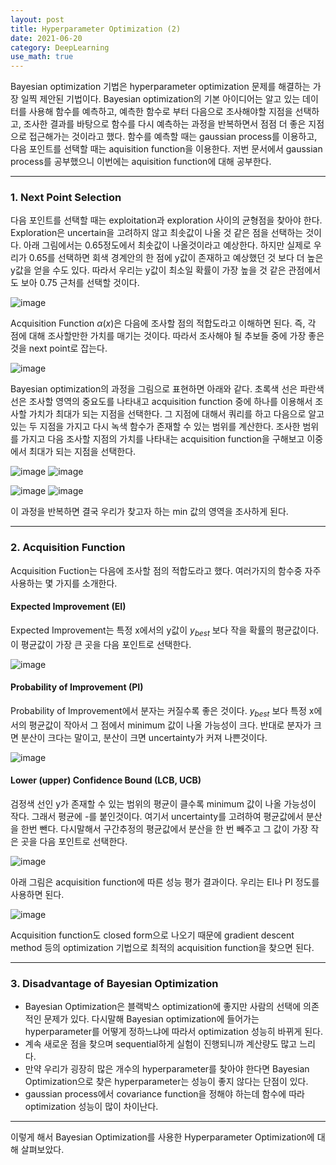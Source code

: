 ```yaml
---
layout: post
title: Hyperparameter Optimization (2)
date: 2021-06-20
category: DeepLearning
use_math: true
---
```


Bayesian optimization 기법은 hyperparameter optimization 문제를 해결하는 가장 일찍 제안된 기법이다. Bayesian optimization의 기본 아이디어는 알고 있는 데이터를 사용해 함수를 예측하고, 예측한 함수로 부터 다음으로 조사해야할 지점을 선택하고, 조사한 결과를 바탕으로 함수를 다시 예측하는 과정을 반복하면서 점점 더 좋은 지점으로 접근해가는 것이라고 했다. 함수를 예측할 때는 gaussian process를 이용하고, 다음 포인트를 선택할 때는 aquisition function을 이용한다. 저번 문서에서 gaussian process를 공부했으니 이번에는 aquisition function에 대해 공부한다. 

---

### 1. Next Point Selection

다음 포인트를 선택할 때는 exploitation과 exploration 사이의 균형점을 찾아야 한다. Exploration은 uncertain을 고려하지 않고 최솟값이 나올 것 같은 점을 선택하는 것이다. 아래 그림에서는 0.65정도에서 최솟값이 나올것이라고 예상한다. 하지만 실제로 우리가 0.65를 선택하면 회색 경계안의 한 점에 y값이 존재하고 예상했던 것 보다 더 높은 y값을 얻을 수도 있다. 따라서 우리는 y값이 최소일 확률이 가장 높을 것 같은 관점에서도 보아 0.75 근처를 선택할 것이다. 

![image](https://user-images.githubusercontent.com/61526722/122527692-8742d100-d056-11eb-9c10-c9f6a18a7da4.png)

Acquisition Function $\alpha(x)$은 다음에 조사할 점의 적합도라고 이해하면 된다. 즉, 각 점에 대해 조사할만한 가치를 매기는 것이다. 따라서 조사해야 될 추보들 중에 가장 좋은 것을 next point로 잡는다. 

![image](https://user-images.githubusercontent.com/61526722/122527975-cec95d00-d056-11eb-94ac-61ebf0e4d50d.png)

Bayesian optimization의 과정을 그림으로 표현하면 아래와 같다. 초록색 선은 파란색 선은 조사할 영역의 중요도를 나타내고 acquisition function 중에 하나를 이용해서 조사할 가치가 최대가 되는 지점을 선택한다. 그 지점에 대해서 쿼리를 하고 다음으로 알고 있는 두 지점을 가지고 다시 녹색 함수가 존재할 수 있는 범위를 계산한다. 조사한 범위를 가지고 다음 조사할 지점의 가치를 나타내는 acquisition function을 구해보고 이중에서 최대가 되는 지점을 선택한다. 

![image](https://user-images.githubusercontent.com/61526722/122529213-2f0cce80-d058-11eb-9f00-bb2bbf537b2d.png)
![image](https://user-images.githubusercontent.com/61526722/122529219-316f2880-d058-11eb-9f1d-8d073fc393ae.png)

![image](https://user-images.githubusercontent.com/61526722/122529229-33d18280-d058-11eb-98f7-669afffd4dac.png)
![image](https://user-images.githubusercontent.com/61526722/122529247-36cc7300-d058-11eb-9116-082060ece6e7.png)

이 과정을 반복하면 결국 우리가 찾고자 하는 min 값의 영역을 조사하게 된다. 

---

### 2. Acquisition Function

Acquisition Fuction는 다음에 조사할 점의 적합도라고 했다. 여러가지의 함수중 자주 사용하는 몇 가지를 소개한다. 

#### Expected Improvement (EI)

Expected Improvement는 특정 x에서의 y값이 $y_{best}$ 보다 작을 확률의 평균값이다. 이 평균값이 가장 큰 곳을 다음 포인트로 선택한다. 

![image](https://user-images.githubusercontent.com/61526722/122568111-62655280-d084-11eb-8886-98092f6a6bcf.png)

#### Probability of Improvement (PI)

Probability of Improvement에서 분자는 커질수록 좋은 것이다. $y_{best}$ 보다 특정 x에서의 평균값이 작아서 그 점에서 minimum 값이 나올 가능성이 크다. 반대로 분자가 크면 분산이 크다는 말이고, 분산이 크면 uncertainty가 커져 나쁜것이다. 

![image](https://user-images.githubusercontent.com/61526722/122569076-562dc500-d085-11eb-9e45-2fa80591233e.png)

#### Lower (upper) Confidence Bound (LCB, UCB)

검정색 선인 y가 존재할 수 있는 범위의 평균이 클수록 minimum 값이 나올 가능성이 작다. 그래서 평균에 -를 붙인것이다. 여기서 uncertainty를 고려하여 평균값에서 분산을 한번 뺀다. 다시말해서 구간추정의 평균값에서 분산을 한 번 빼주고 그 값이 가장 작은 곳을 다음 포인트로 선택한다. 

![image](https://user-images.githubusercontent.com/61526722/122569708-fab00700-d085-11eb-839e-fc75b478d130.png)


아래 그림은 acquisition function에 따른 성능 평가 결과이다. 우리는 EI나 PI 정도를 사용하면 된다.

![image](https://user-images.githubusercontent.com/61526722/122569946-3945c180-d086-11eb-8571-0428632086c5.png)

Acquisition function도 closed form으로 나오기 때문에 gradient descent method 등의 optimization 기법으로 최적의 acquisition function을 찾으면 된다. 

---

### 3. Disadvantage of Bayesian Optimization 

- Bayesian Optimization은 블랙박스 optimization에 좋지만 사람의 선택에 의존적인 문제가 있다. 다시말해 Bayesian optimization에 들어가는 hyperparameter를 어떻게 정하느냐에 따라서 optimization 성능히 바뀌게 된다. 
- 계속 새로운 점을 찾으며 sequential하게 실험이 진행되니까 계산량도 많고 느리다. 
- 만약 우리가 굉장히 많은 개수의 hyperparameter를 찾아야 한다면 Bayesian Optimization으로 찾은 hyperparameter는 성능이 좋지 않다는 단점이 있다.     
- gaussian process에서 covariance function을 정해야 하는데 함수에 따라 optimization 성능이 많이 차이난다. 

---

이렇게 해서 Bayesian Optimization를 사용한 Hyperparameter Optimization에 대해 살펴보았다. 







